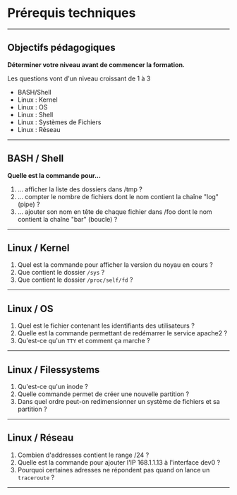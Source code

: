 
# Prérequis techniques 

---

## Objectifs pédagogiques

**Déterminer votre niveau avant de commencer la formation.**

Les questions vont d'un niveau croissant de 1 à 3 

* BASH/Shell
* Linux : Kernel
* Linux : OS
* Linux : Shell  
* Linux : Systèmes de Fichiers 
* Linux : Réseau


---

## BASH / Shell

**Quelle est la commande pour...**

1. ... afficher la liste des dossiers dans /tmp ?
2. ... compter le nombre de fichiers dont le nom contient la chaîne "log" (pipe) ? 
3. ... ajouter son nom en tête de chaque fichier dans /foo dont le nom contient la chaîne "bar" (boucle) ? 

---

## Linux / Kernel 

1. Quel est la commande pour afficher la version du noyau en cours ?
2. Que contient le dossier `/sys` ?
3. Que contient le dossier `/proc/self/fd` ? 

---

## Linux / OS

1. Quel est le fichier contenant les identifiants des utilisateurs ?
2. Quelle est la commande permettant de redémarrer le service apache2 ?
3. Qu'est-ce qu'un `TTY` et comment ça marche ?

---

## Linux / Filessystems 

1. Qu'est-ce qu'un inode ?
2. Quelle commande permet de créer une nouvelle partition ?
3. Dans quel ordre peut-on redimensionner un système de fichiers et sa partition ? 

---

## Linux / Réseau 

1. Combien d'addresses contient le range /24 ?
2. Quelle est la commande pour ajouter l'IP 168.1.1.13 à l'interface dev0 ?
3. Pourquoi certaines adresses ne répondent pas quand on lance un `traceroute` ?

---


